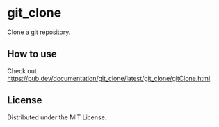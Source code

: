 # git_clone

Clone a git repository.

## How to use

Check out <https://pub.dev/documentation/git_clone/latest/git_clone/gitClone.html>.

## License

Distributed under the MIT License.
